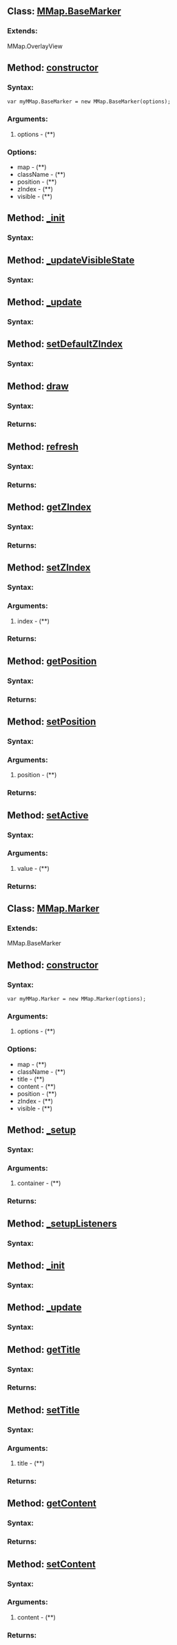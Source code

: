 Class: <a href='#mmap.basemarker'>MMap.BaseMarker</a>
-----------------------------------------------------



### Extends:

MMap.OverlayView




Method: <a href='#constructor'>constructor</a>
-----------------------------------------------


### Syntax:

	var myMMap.BaseMarker = new MMap.BaseMarker(options);

### Arguments:

1. options - (**)

### Options:

* map - (**)
* className - (**)
* position - (**)
* zIndex - (**)
* visible - (**)


Method: <a href='#_init'>_init</a>
-----------------------------------


### Syntax:




Method: <a href='#_updateVisibleState'>_updateVisibleState</a>
---------------------------------------------------------------


### Syntax:




Method: <a href='#_update'>_update</a>
---------------------------------------


### Syntax:




Method: <a href='#setDefaultZIndex'>setDefaultZIndex</a>
---------------------------------------------------------


### Syntax:




Method: <a href='#draw'>draw</a>
---------------------------------


### Syntax:



### Returns:





Method: <a href='#refresh'>refresh</a>
---------------------------------------


### Syntax:



### Returns:





Method: <a href='#getZIndex'>getZIndex</a>
-------------------------------------------


### Syntax:



### Returns:





Method: <a href='#setZIndex'>setZIndex</a>
-------------------------------------------


### Syntax:



### Arguments:

1. index - (**)

### Returns:





Method: <a href='#getPosition'>getPosition</a>
-----------------------------------------------


### Syntax:



### Returns:





Method: <a href='#setPosition'>setPosition</a>
-----------------------------------------------


### Syntax:



### Arguments:

1. position - (**)

### Returns:





Method: <a href='#setActive'>setActive</a>
-------------------------------------------


### Syntax:



### Arguments:

1. value - (**)

### Returns:




Class: <a href='#mmap.marker'>MMap.Marker</a>
---------------------------------------------



### Extends:

MMap.BaseMarker




Method: <a href='#constructor'>constructor</a>
-----------------------------------------------


### Syntax:

	var myMMap.Marker = new MMap.Marker(options);

### Arguments:

1. options - (**)

### Options:

* map - (**)
* className - (**)
* title - (**)
* content - (**)
* position - (**)
* zIndex - (**)
* visible - (**)


Method: <a href='#_setup'>_setup</a>
-------------------------------------


### Syntax:



### Arguments:

1. container - (**)

### Returns:





Method: <a href='#_setupListeners'>_setupListeners</a>
-------------------------------------------------------


### Syntax:




Method: <a href='#_init'>_init</a>
-----------------------------------


### Syntax:




Method: <a href='#_update'>_update</a>
---------------------------------------


### Syntax:




Method: <a href='#getTitle'>getTitle</a>
-----------------------------------------


### Syntax:



### Returns:





Method: <a href='#setTitle'>setTitle</a>
-----------------------------------------


### Syntax:



### Arguments:

1. title - (**)

### Returns:





Method: <a href='#getContent'>getContent</a>
---------------------------------------------


### Syntax:



### Returns:





Method: <a href='#setContent'>setContent</a>
---------------------------------------------


### Syntax:



### Arguments:

1. content - (**)

### Returns:




